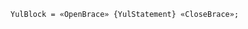 <!-- This file is generated automatically by infrastructure scripts. Please don't edit by hand. -->

<!-- markdownlint-disable first-line-h1 -->

```{ .ebnf .slang-ebnf #YulBlock }
YulBlock = «OpenBrace» {YulStatement} «CloseBrace»;
```
